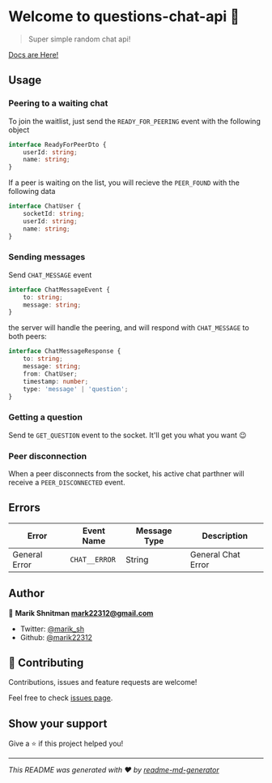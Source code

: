 # Welcome to questions-chat-api 👋
> Super simple random chat api!

[Docs are Here!](docs/)

## Usage
 
### Peering to a waiting chat
To join the waitlist, just send the `READY_FOR_PEERING` event with the following object
```typescript
interface ReadyForPeerDto {
	userId: string;
	name: string;
}
```
If a peer is waiting on the list, you will recieve the `PEER_FOUND` with the following data
```typescript
interface ChatUser {
	socketId: string;
	userId: string;
	name: string;
}
```

### Sending messages
Send `CHAT_MESSAGE` event
```typescript
interface ChatMessageEvent {
	to: string;
	message: string;
}
```

the server will handle the peering, and will respond with `CHAT_MESSAGE` to both peers:
```typescript
interface ChatMessageResponse {
	to: string;
	message: string;
	from: ChatUser;
	timestamp: number;
	type: 'message' | 'question';
}

```
### Getting a question
Send te `GET_QUESTION` event to the socket. It'll get you what you want 😉

### Peer disconnection
When a peer disconnects from the socket, his active chat parthner will receive a `PEER_DISCONNECTED` event.

## Errors

| Error         | Event Name  | Message Type | Description        |
|---------------|-------------|--------------|--------------------|
| General Error | `CHAT__ERROR` | String       | General Chat Error |
## Author

👤 **Marik Shnitman <mark22312@gmail.com>**

* Twitter: [@marik_sh](https://twitter.com/marik_sh)
* Github: [@marik22312](https://github.com/marik22312)

## 🤝 Contributing

Contributions, issues and feature requests are welcome!

Feel free to check [issues page](https://github.com/marik22312/question-something-api/issues).

## Show your support

Give a ⭐️ if this project helped you!



***
_This README was generated with ❤️ by [readme-md-generator](https://github.com/kefranabg/readme-md-generator)_